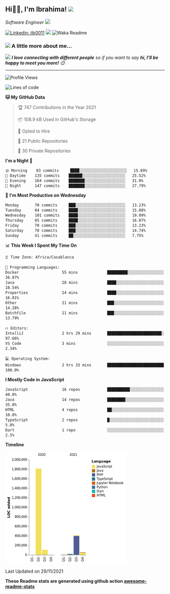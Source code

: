 <h2>Hi🙏🏻, I'm Ibrahima! <img src="https://media.giphy.com/media/12oufCB0MyZ1Go/giphy.gif" width="50"></h2>
<p><em>Software Engineer <img src="https://media.giphy.com/media/WUlplcMpOCEmTGBtBW/giphy.gif" width="30"> 
</em></p>


[![Linkedin: iib0011](https://img.shields.io/badge/-iib0011-blue?style=flat-square&logo=Linkedin&logoColor=white&link=https://www.linkedin.com/in/iib0011/)](https://www.linkedin.com/in/iib0011/)
![](https://visitor-badge.glitch.me/badge?page_id=iib0011)
![Waka Readme](https://github.com/iib0011/iib0011/workflows/Waka%20Readme/badge.svg)


### <img src="https://media.giphy.com/media/VgCDAzcKvsR6OM0uWg/giphy.gif" width="50"> A little more about me...  


<img src="https://media.giphy.com/media/LnQjpWaON8nhr21vNW/giphy.gif" width="60"> <em><b>I love connecting with different people</b> so if you want to say <b>hi, I'll be happy to meet you more!</b> 😊</em>

---
<!--START_SECTION:waka-->
![Profile Views](http://img.shields.io/badge/Profile%20Views-7-blue)

![Lines of code](https://img.shields.io/badge/From%20Hello%20World%20I%27ve%20Written-2.4%20million%20lines%20of%20code-blue)

**🐱 My GitHub Data** 

> 🏆 747 Contributions in the Year 2021
 > 
> 📦 108.9 kB Used in GitHub's Storage 
 > 
> 💼 Opted to Hire
 > 
> 📜 21 Public Repositories 
 > 
> 🔑 30 Private Repositories  
 > 
**I'm a Night 🦉** 

```text
🌞 Morning    83 commits     ████░░░░░░░░░░░░░░░░░░░░░   15.69% 
🌆 Daytime    135 commits    ██████░░░░░░░░░░░░░░░░░░░   25.52% 
🌃 Evening    164 commits    ███████░░░░░░░░░░░░░░░░░░   31.0% 
🌙 Night      147 commits    ███████░░░░░░░░░░░░░░░░░░   27.79%

```
📅 **I'm Most Productive on Wednesday** 

```text
Monday       70 commits     ███░░░░░░░░░░░░░░░░░░░░░░   13.23% 
Tuesday      84 commits     ████░░░░░░░░░░░░░░░░░░░░░   15.88% 
Wednesday    101 commits    ████░░░░░░░░░░░░░░░░░░░░░   19.09% 
Thursday     85 commits     ████░░░░░░░░░░░░░░░░░░░░░   16.07% 
Friday       70 commits     ███░░░░░░░░░░░░░░░░░░░░░░   13.23% 
Saturday     78 commits     ███░░░░░░░░░░░░░░░░░░░░░░   14.74% 
Sunday       41 commits     ██░░░░░░░░░░░░░░░░░░░░░░░   7.75%

```


📊 **This Week I Spent My Time On** 

```text
⌚︎ Time Zone: Africa/Casablanca

💬 Programming Languages: 
Docker                   55 mins             █████████░░░░░░░░░░░░░░░░   36.07% 
Java                     28 mins             ████░░░░░░░░░░░░░░░░░░░░░   18.54% 
Properties               24 mins             ████░░░░░░░░░░░░░░░░░░░░░   16.01% 
Other                    21 mins             ███░░░░░░░░░░░░░░░░░░░░░░   14.28% 
Batchfile                21 mins             ███░░░░░░░░░░░░░░░░░░░░░░   13.79%

🔥 Editors: 
IntelliJ                 2 hrs 29 mins       ████████████████████████░   97.66% 
VS Code                  3 mins              ░░░░░░░░░░░░░░░░░░░░░░░░░   2.34%

💻 Operating System: 
Windows                  2 hrs 33 mins       █████████████████████████   100.0%

```

**I Mostly Code in JavaScript** 

```text
JavaScript               16 repos            ██████████░░░░░░░░░░░░░░░   40.0% 
Java                     14 repos            ████████░░░░░░░░░░░░░░░░░   35.0% 
HTML                     4 repos             ██░░░░░░░░░░░░░░░░░░░░░░░   10.0% 
TypeScript               2 repos             █░░░░░░░░░░░░░░░░░░░░░░░░   5.0% 
Dart                     1 repo              ░░░░░░░░░░░░░░░░░░░░░░░░░   2.5%

```


**Timeline**

![Chart not found](https://raw.githubusercontent.com/iib0011/iib0011/master/charts/bar_graph.png) 


 Last Updated on 29/11/2021
<!--END_SECTION:waka-->

**These Readme stats are generated using github action [awesome-readme-stats](https://github.com/iib0011/waka-readme-stats)**
